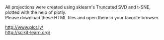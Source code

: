 All projections were created using sklearn's Truncated SVD and t-SNE, plotted with the help of plotly.  
Please download these HTML files and open them in your favorite browser.

<http://www.plot.ly/>  
<http://scikit-learn.org/>
